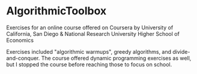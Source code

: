 # AlgorithmicToolbox
Exercises for an online course offered on Coursera by University of California, San Diego &amp; National Research University Higher School of Economics

Exercises included "algorithmic warmups", greedy algorithms, and divide-and-conquer. The course offered dynamic programming exercises as well, but I stopped the course before reaching those to focus on school.
